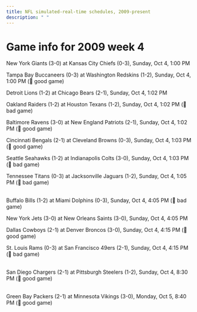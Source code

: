 ```yaml
---
title: NFL simulated-real-time schedules, 2009-present
description: " "
---
```


# Game info for 2009 week 4

New York Giants (3-0) at Kansas City Chiefs (0-3), Sunday, Oct 4, 1:00 PM

Tampa Bay Buccaneers (0-3) at Washington Redskins (1-2), Sunday, Oct 4, 1:00 PM (:football: good game)

Detroit Lions (1-2) at Chicago Bears (2-1), Sunday, Oct 4, 1:02 PM

Oakland Raiders (1-2) at Houston Texans (1-2), Sunday, Oct 4, 1:02 PM (:red_circle: bad game)

Baltimore Ravens (3-0) at New England Patriots (2-1), Sunday, Oct 4, 1:02 PM (:football: good game)

Cincinnati Bengals (2-1) at Cleveland Browns (0-3), Sunday, Oct 4, 1:03 PM (:football: good game)

Seattle Seahawks (1-2) at Indianapolis Colts (3-0), Sunday, Oct 4, 1:03 PM (:red_circle: bad game)

Tennessee Titans (0-3) at Jacksonville Jaguars (1-2), Sunday, Oct 4, 1:05 PM (:red_circle: bad game)

<br/>Buffalo Bills (1-2) at Miami Dolphins (0-3), Sunday, Oct 4, 4:05 PM (:red_circle: bad game)

New York Jets (3-0) at New Orleans Saints (3-0), Sunday, Oct 4, 4:05 PM

Dallas Cowboys (2-1) at Denver Broncos (3-0), Sunday, Oct 4, 4:15 PM (:football: good game)

St. Louis Rams (0-3) at San Francisco 49ers (2-1), Sunday, Oct 4, 4:15 PM (:red_circle: bad game)

<br/>San Diego Chargers (2-1) at Pittsburgh Steelers (1-2), Sunday, Oct 4, 8:30 PM (:football: good game)

<br/>Green Bay Packers (2-1) at Minnesota Vikings (3-0), Monday, Oct 5, 8:40 PM (:football: good game)

